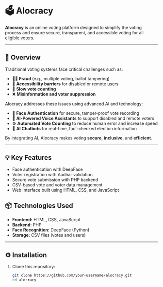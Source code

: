 # 🗳️ Alocracy

**Alocracy** is an online voting platform designed to simplify the voting process and ensure secure, transparent, and accessible voting for all eligible voters.

---

## 📌 Overview

Traditional voting systems face critical challenges such as:

- 🕵️‍♂️ **Fraud** (e.g., multiple voting, ballot tampering)
- 🚧 **Accessibility barriers** for disabled or remote users
- 🐢 **Slow vote counting**
- ❌ **Misinformation and voter suppression**

Alocracy addresses these issues using advanced AI and technology:

- 🔐 **Face Authentication** for secure, tamper-proof vote recording  
- 🧠 **AI-Powered Voice Assistants** to support disabled and remote voters  
- ⚙️ **Automated Vote Counting** to reduce human error and increase speed  
- 🤖 **AI Chatbots** for real-time, fact-checked election information  

By integrating AI, Alocracy makes voting **secure**, **inclusive**, and **efficient**.

---

## 💡 Key Features

- Face authentication with DeepFace
- Voter registration with Aadhar validation
- Secure vote submission with PHP backend
- CSV-based vote and voter data management
- Web interface built using HTML, CSS, and JavaScript

## 📦 Technologies Used

- **Frontend:** HTML, CSS, JavaScript  
- **Backend:** PHP  
- **Face Recognition:** DeepFace (Python)  
- **Storage:** CSV files (votes and users)

---

## ⚙️ Installation

1. Clone this repository:
   ```bash
   git clone https://github.com/your-username/alocracy.git
   cd alocracy
